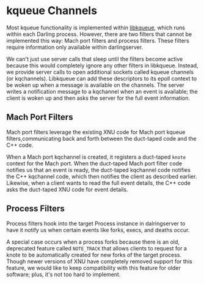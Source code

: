 # kqueue Channels

Most kqueue functionality is implemented within
[libkqueue](https://github.com/darlinghq/darling-libkqueue), which runs within
each Darling process. However, there are two filters that cannot be implemented
this way: Mach port filters and process filters. These filters require
information only available within darlingserver.

We can't just use server calls that sleep until the filters become active
because this would completely ignore any other filters in libkqueue. Instead,
we provide server calls to open additional sockets called kqueue channels
(or kqchannels). Libkqueue can add these descriptors to its epoll context
to be woken up when a message is available on the channels. The server writes a
notification message to a kqchannel when an event is available; the client is
woken up and then asks the server for the full event information.

## Mach Port Filters

Mach port filters leverage the existing XNU code for Mach port kqueue filters,communicating back and forth between the duct-taped code and the C++ code.

When a Mach port kqchannel is created, it registers a duct-taped `knote` context
for the Mach port. When the duct-taped Mach port filter code notifies us that
an event is ready, the duct-taped kqchannel code notifies the C++ kqchannel
code, which then notifies the client as described earlier. Likewise, when a
client wants to read the full event details, the C++ code asks the duct-taped
XNU code for event details.

## Process Filters

Process filters hook into the target Process instance in dalringserver to have
it notify us when certain events like forks, execs, and deaths occur.

A special case occurs when a process forks because there is an old, deprecated
feature called `NOTE_TRACK` that allows clients to request for a knote to be 
automatically created for new forks of the target process. Though newer versions
of XNU have completely removed support for this feature, we would like to keep
compatibility with this feature for older software; plus, it's not too hard to
implement.
